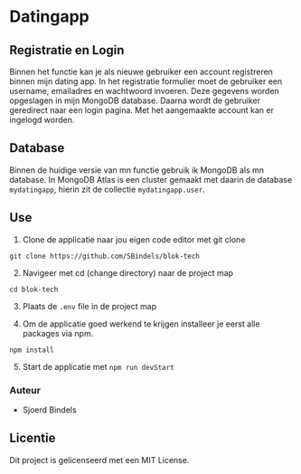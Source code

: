 # Datingapp

## Registratie en Login

Binnen het functie kan je als nieuwe gebruiker een account registreren binnen mijn dating app. In het registratie formulier moet de gebruiker een username, emailadres en wachtwoord invoeren. Deze gegevens worden opgeslagen in mijn MongoDB database. Daarna wordt de gebruiker geredirect naar een login pagina. Met het aangemaakte account kan er ingelogd worden.

## Database

Binnen de huidige versie van mn functie gebruik ik MongoDB als mn database. 
In MongoDB Atlas is een cluster gemaakt met daarin de database `mydatingapp`, hierin zit de collectie `mydatingapp.user`.

## Use

1. Clone de applicatie naar jou eigen code editor met git clone

`git clone https://github.com/SBindels/blok-tech`

2. Navigeer met cd (change directory) naar de project map

`cd blok-tech`

3. Plaats de `.env` file in de project map

4. Om de applicatie goed werkend te krijgen installeer je eerst alle packages via npm.

`npm install`

5. Start de applicatie met `npm run devStart`

### Auteur 

- Sjoerd Bindels

## Licentie 

Dit project is gelicenseerd met een MIT License.
